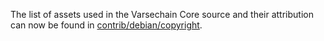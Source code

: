 The list of assets used in the Varsechain Core source and their attribution can now be found in [contrib/debian/copyright](../contrib/debian/copyright).
